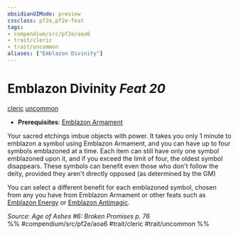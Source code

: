 ```yaml
---
obsidianUIMode: preview
cssclass: pf2e,pf2e-feat
tags:
- compendium/src/pf2e/aoa6
- trait/cleric
- trait/uncommon
aliases: ["Emblazon Divinity"]
---
```

# Emblazon Divinity  *Feat 20*  
[cleric](rules/traits/cleric.md)  [uncommon](rules/traits/uncommon.md)  

- **Prerequisites**: [Emblazon Armament](compendium/feats/emblazon-armament.md)

Your sacred etchings imbue objects with power. It takes you only 1 minute to emblazon a symbol using Emblazon Armament, and you can have up to four symbols emblazoned at a time. Each item can still have only one symbol emblazoned upon it, and if you exceed the limit of four, the oldest symbol disappears. These symbols can benefit even those who don't follow the deity, provided they aren't directly opposed (as determined by the GM)

You can select a different benefit for each emblazoned symbol, chosen from any you have from Emblazon Armament or other feats such as [Emblazon Energy](compendium/feats/emblazon-energy.md) or [Emblazon Antimagic](compendium/feats/emblazon-antimagic.md).

*Source: Age of Ashes #6: Broken Promises p. 76*  
%% #compendium/src/pf2e/aoa6 #trait/cleric #trait/uncommon %%